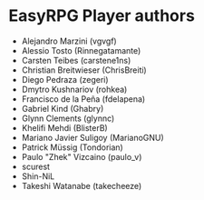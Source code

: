 EasyRPG Player authors
======================

* Alejandro Marzini (vgvgf)
* Alessio Tosto (Rinnegatamante)
* Carsten Teibes (carstene1ns)
* Christian Breitwieser (ChrisBreiti)
* Diego Pedraza (zegeri)
* Dmytro Kushnariov (rohkea)
* Francisco de la Peña (fdelapena)
* Gabriel Kind (Ghabry)
* Glynn Clements (glynnc)
* Khelifi Mehdi (BlisterB)
* Mariano Javier Suligoy (MarianoGNU)
* Patrick Müssig (Tondorian)
* Paulo "Zhek" Vizcaino (paulo_v)
* scurest
* Shin-NiL
* Takeshi Watanabe (takecheeze)
